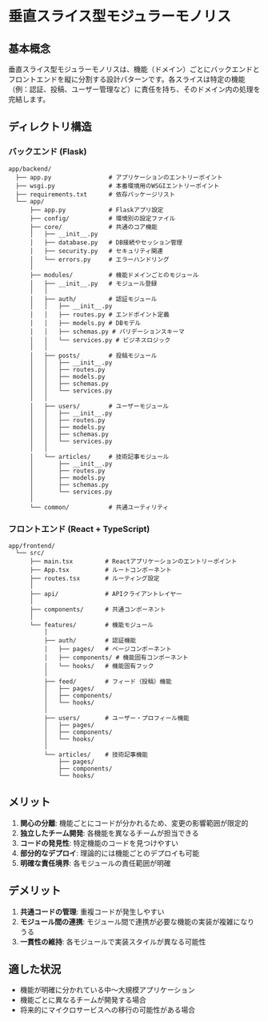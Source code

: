 # 垂直スライス型モジュラーモノリス

## 基本概念

垂直スライス型モジュラーモノリスは、機能（ドメイン）ごとにバックエンドとフロントエンドを縦に分割する設計パターンです。各スライスは特定の機能（例：認証、投稿、ユーザー管理など）に責任を持ち、そのドメイン内の処理を完結します。

## ディレクトリ構造

### バックエンド (Flask)

```
app/backend/
  ├── app.py                # アプリケーションのエントリーポイント
  ├── wsgi.py               # 本番環境用のWSGIエントリーポイント
  ├── requirements.txt      # 依存パッケージリスト
  └── app/
      ├── app.py            # Flaskアプリ設定
      ├── config/           # 環境別の設定ファイル
      ├── core/             # 共通のコア機能
      │   ├── __init__.py
      │   ├── database.py   # DB接続やセッション管理
      │   ├── security.py   # セキュリティ関連
      │   └── errors.py     # エラーハンドリング
      │
      ├── modules/          # 機能ドメインごとのモジュール
      │   ├── __init__.py   # モジュール登録
      │   │
      │   ├── auth/         # 認証モジュール
      │   │   ├── __init__.py
      │   │   ├── routes.py # エンドポイント定義
      │   │   ├── models.py # DBモデル
      │   │   ├── schemas.py # バリデーションスキーマ
      │   │   └── services.py # ビジネスロジック
      │   │
      │   ├── posts/        # 投稿モジュール
      │   │   ├── __init__.py
      │   │   ├── routes.py
      │   │   ├── models.py
      │   │   ├── schemas.py
      │   │   └── services.py
      │   │
      │   ├── users/        # ユーザーモジュール
      │   │   ├── __init__.py
      │   │   ├── routes.py
      │   │   ├── models.py
      │   │   ├── schemas.py
      │   │   └── services.py
      │   │
      │   └── articles/     # 技術記事モジュール
      │       ├── __init__.py
      │       ├── routes.py
      │       ├── models.py
      │       ├── schemas.py
      │       └── services.py
      │
      └── common/           # 共通ユーティリティ
```

### フロントエンド (React + TypeScript)

```
app/frontend/
  └── src/
      ├── main.tsx         # Reactアプリケーションのエントリーポイント
      ├── App.tsx          # ルートコンポーネント
      ├── routes.tsx       # ルーティング設定
      │
      ├── api/             # APIクライアントレイヤー
      │
      ├── components/      # 共通コンポーネント
      │
      └── features/        # 機能モジュール
          │
          ├── auth/        # 認証機能
          │   ├── pages/   # ページコンポーネント
          │   ├── components/ # 機能固有コンポーネント
          │   └── hooks/   # 機能固有フック
          │
          ├── feed/        # フィード（投稿）機能
          │   ├── pages/
          │   ├── components/
          │   └── hooks/
          │
          ├── users/       # ユーザー・プロフィール機能
          │   ├── pages/
          │   ├── components/
          │   └── hooks/
          │
          └── articles/    # 技術記事機能
              ├── pages/
              ├── components/
              └── hooks/
```

## メリット

1. **関心の分離**: 機能ごとにコードが分かれるため、変更の影響範囲が限定的
2. **独立したチーム開発**: 各機能を異なるチームが担当できる
3. **コードの発見性**: 特定機能のコードを見つけやすい
4. **部分的なデプロイ**: 理論的には機能ごとのデプロイも可能
5. **明確な責任境界**: 各モジュールの責任範囲が明確

## デメリット

1. **共通コードの管理**: 重複コードが発生しやすい
2. **モジュール間の連携**: モジュール間で連携が必要な機能の実装が複雑になりうる
3. **一貫性の維持**: 各モジュールで実装スタイルが異なる可能性

## 適した状況

- 機能が明確に分かれている中〜大規模アプリケーション
- 機能ごとに異なるチームが開発する場合
- 将来的にマイクロサービスへの移行の可能性がある場合
